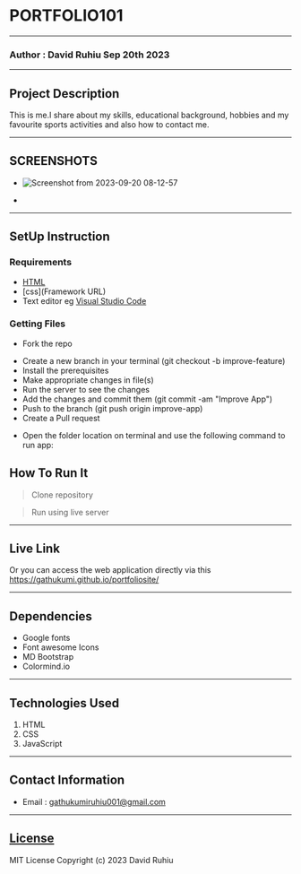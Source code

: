 #  PORTFOLIO101
*****
### Author : David Ruhiu Sep 20th 2023
****
## Project Description
This is me.I share about my skills, educational background, hobbies and my favourite sports activities and also how to contact me.
******

## SCREENSHOTS
-  ![Screenshot from 2023-09-20 08-12-57](https://github.com/Gathukumi/portfoliosite/assets/144127804/e64cf10f-79de-4b6e-be77-7e8ff53b9270)


- 



********
## SetUp Instruction
### Requirements
* [HTML](html.com)
* [css](Framework URL)
* Text editor eg [Visual Studio Code](https://code.visualstudio.com/download)


### Getting Files
* Fork the repo
- Create a new branch in your terminal (git checkout -b improve-feature)
- Install the prerequisites
- Make appropriate changes in file(s)
- Run the server to see the changes
- Add the changes and commit them (git commit -am "Improve App")
- Push to the branch (git push origin improve-app)
- Create a Pull request
* Open the folder location on terminal and use the following command to run app:

## How To Run It
>  Clone repository

> Run using live server
*****
## Live Link
Or you can access the web application directly via this  https://gathukumi.github.io/portfoliosite/
*****
## Dependencies
- Google fonts
- Font awesome Icons
- MD Bootstrap
- Colormind.io
*****
## Technologies Used
1. HTML
2. CSS
3. JavaScript
*****
## Contact Information
* Email : gathukumiruhiu001@gmail.com
*****
## [License](LICENSE)
MIT License
Copyright (c) 2023 David Ruhiu